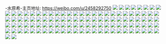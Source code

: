 -水原希-主页地址: https://weibo.com/u/2458292750 
![](https://wx4.sinaimg.cn/mw2000/9286920egy1h9e6gv3kqwj22bg33bkjn.jpg) 
![](https://wx4.sinaimg.cn/mw2000/9286920egy1h9e6gkvw6zj21x52k8kjn.jpg) 
![](https://wx4.sinaimg.cn/mw2000/9286920egy1h9e6gsmc0hj220x2p9e83.jpg) 
![](https://wx4.sinaimg.cn/mw2000/9286920egy1h9e6gjg2kjj21rv2d61kz.jpg) 
![](https://wx4.sinaimg.cn/mw2000/9286920egy1h9e6gm6u34j21tg2fbb2b.jpg) 
![](https://wx4.sinaimg.cn/mw2000/9286920egy1h9e6i3txhrj21mr26dx6p.jpg) 
![](https://wx4.sinaimg.cn/mw2000/9286920egy1h961wfq2s2j22c03401l0.jpg) 
![](https://wx4.sinaimg.cn/mw2000/9286920egy1h961wdm9pjj20w716xthi.jpg) 
![](https://wx4.sinaimg.cn/mw2000/9286920egy1h961wgwuvjj21bn1smazy.jpg) 
![](https://wx4.sinaimg.cn/mw2000/9286920egy1h8z4kvzlgij22c0340npd.jpg) 
![](https://wx4.sinaimg.cn/mw2000/9286920egy1h8z4l9mdxtj22c0340u0x.jpg) 
![](https://wx4.sinaimg.cn/mw2000/9286920egy1h8z4l85fenj22c03401ky.jpg) 
![](https://wx4.sinaimg.cn/mw2000/9286920egy1h8z4l62v0cj22c02x2npf.jpg) 
![](https://wx4.sinaimg.cn/mw2000/9286920egy1h8z4lgto40j223h2sme81.jpg) 
![](https://wx4.sinaimg.cn/mw2000/9286920egy1h8z4lfco5cj221y2qlkjm.jpg) 
![](https://wx4.sinaimg.cn/mw2000/9286920egy1h8pyj1gpb0j22c03404qr.jpg) 
![](https://wx4.sinaimg.cn/mw2000/9286920egy1h8pyj0akhcj22c03407wk.jpg) 
![](https://wx4.sinaimg.cn/mw2000/9286920egy1h8pyiwz4jcj22bz2v91ky.jpg) 
![](https://wx4.sinaimg.cn/mw2000/9286920egy1h8neq693ehj22c0340x6q.jpg) 
![](https://wx4.sinaimg.cn/mw2000/9286920egy1h8neu1f45xj20tu0y9wsj.jpg) 
![](https://wx4.sinaimg.cn/mw2000/9286920egy1h8net85q08j22c0340u0x.jpg) 
![](https://wx4.sinaimg.cn/mw2000/9286920egy1h8netabvhqj22c0340npe.jpg) 
![](https://wx4.sinaimg.cn/mw2000/9286920egy1h8k5td1kmjj20u01hcgyq.jpg) 
![](https://wx4.sinaimg.cn/mw2000/9286920egy1h8hhtsyqbhj22c0340kjm.jpg) 
![](https://wx4.sinaimg.cn/mw2000/9286920egy1h8hhttw8m7j218u1nsapg.jpg) 
![](https://wx4.sinaimg.cn/mw2000/9286920egy1h8hhtnwh5kj20u00zon3z.jpg) 
![](https://wx4.sinaimg.cn/mw2000/9286920egy1h8fl2qiv9hj21401e0k0n.jpg) 
![](https://wx4.sinaimg.cn/mw2000/9286920egy1h8fl2q8y38j21401e0wju.jpg) 
![](https://wx4.sinaimg.cn/mw2000/9286920egy1h8fl2rh6n2j22c03407wi.jpg) 
![](https://wx4.sinaimg.cn/mw2000/9286920egy1h8fl2til9bj22c03401ky.jpg) 
![](https://wx4.sinaimg.cn/mw2000/9286920egy1h8b0cq1l3cj21900u047z.jpg) 
![](https://wx4.sinaimg.cn/mw2000/9286920egy1h8apqlbb50j21401e0wme.jpg) 
![](https://wx4.sinaimg.cn/mw2000/9286920egy1h8apqm2hr1j21401e0n59.jpg) 
![](https://wx4.sinaimg.cn/mw2000/9286920egy1h82d4t6a79j22c0340kjr.jpg) 
![](https://wx4.sinaimg.cn/mw2000/9286920egy1h82d4drqinj22c03404qs.jpg) 
![](https://wx4.sinaimg.cn/mw2000/9286920egy1h82d4f82ilj21d11d14qp.jpg) 
![](https://wx4.sinaimg.cn/mw2000/9286920egy1h82d38ycjuj22b232px6q.jpg) 
![](https://wx4.sinaimg.cn/mw2000/9286920egy1h80iufwnwfj22c0340b2a.jpg) 
![](https://wx4.sinaimg.cn/mw2000/9286920egy1h7zb9xgb3wj21z12mpnpd.jpg) 
![](https://wx4.sinaimg.cn/mw2000/9286920egy1h7zbbcijlij22c0340npe.jpg) 
![](https://wx4.sinaimg.cn/mw2000/9286920egy1h7zb9w12pvj228u2zshdu.jpg) 
![](https://wx4.sinaimg.cn/mw2000/9286920egy1h7zba4d1n4j22c0340b2a.jpg) 
![](https://wx4.sinaimg.cn/mw2000/9286920egy1h7zbbn28t3j22c0340qv6.jpg) 
![](https://wx4.sinaimg.cn/mw2000/9286920egy1h7zb9z11lvj22c03404qq.jpg) 
![](https://wx4.sinaimg.cn/mw2000/9286920egy1h7zbbk9u67j22c03407wj.jpg) 
![](https://wx4.sinaimg.cn/mw2000/9286920egy1h7wrqu4bg8j20zo1zf4go.jpg) 
![](https://wx4.sinaimg.cn/mw2000/9286920egy1h76iy1bunwj22c0340x6s.jpg) 
![](https://wx4.sinaimg.cn/mw2000/9286920egy1h76ixy53jrj22c0340kjn.jpg) 
![](https://wx4.sinaimg.cn/mw2000/9286920egy1h76iy68ad3j22c03407wl.jpg) 
![](https://wx4.sinaimg.cn/mw2000/9286920egy1h76ixv7wgvj22c0340e85.jpg) 
![](https://wx4.sinaimg.cn/mw2000/9286920egy1h6skbd689rj22252vj7wh.jpg) 
![](https://wx4.sinaimg.cn/mw2000/9286920egy1h6skbe81bbj21u42g57wi.jpg) 
![](https://wx4.sinaimg.cn/mw2000/9286920egy1h6skbev630j21l2243kjl.jpg) 
![](https://wx4.sinaimg.cn/mw2000/9286920egy1h6skbfeec7j20vu16g13z.jpg) 
![](https://wx4.sinaimg.cn/mw2000/9286920egy1h6pwm5d8ebj22832yse82.jpg) 
![](https://wx4.sinaimg.cn/mw2000/9286920egy1h6pwm385sxj22c03401l2.jpg) 
![](https://wx4.sinaimg.cn/mw2000/9286920egy1h6mprgn48oj21s52jjb2a.jpg) 
![](https://wx4.sinaimg.cn/mw2000/9286920egy1h6mprfhetnj20zo1ultjv.jpg) 
![](https://wx4.sinaimg.cn/mw2000/9286920egy1h6mpr8drodj20qc14yn7m.jpg) 
![](https://wx4.sinaimg.cn/mw2000/9286920egy1h6mpr7jptwj21ik29ub29.jpg) 
![](https://wx4.sinaimg.cn/mw2000/9286920egy1h6mpr14hm5j224836cn0n.jpg) 
![](https://wx4.sinaimg.cn/mw2000/9286920egy1h6mpqyklssj21kw2a1x00.jpg) 
![](https://wx4.sinaimg.cn/mw2000/9286920egy1h6mpr6rnc3j224836bu0y.jpg) 
![](https://wx4.sinaimg.cn/mw2000/9286920egy1h6mpr7yaczj20x61884ej.jpg) 
![](https://wx4.sinaimg.cn/mw2000/9286920egy1h6mpr3dyb6j224836c4qr.jpg) 
![](https://wx4.sinaimg.cn/mw2000/9286920egy1h6mpr53txhj21uc1ucx6p.jpg) 
![](https://wx4.sinaimg.cn/mw2000/9286920egy1h6mpqxw9p2j211c1d6kb7.jpg) 
![](https://wx4.sinaimg.cn/mw2000/9286920egy1h6b8cxj1jbj20pu0yegn8.jpg) 
![](https://wx4.sinaimg.cn/mw2000/9286920egy1h6b8ffl0fzj20qb0z3k7i.jpg) 
![](https://wx4.sinaimg.cn/mw2000/9286920egy1h6b8cf7yecj20dv0ihadb.jpg) 
![](https://wx4.sinaimg.cn/mw2000/9286920egy1h6b8esqlx8j20rd10igqf.jpg) 
![](https://wx4.sinaimg.cn/mw2000/9286920egy1h6a04swglrj21sc2dswr7.jpg) 
![](https://wx4.sinaimg.cn/mw2000/9286920egy1h6a0466o9wj223r2t0jyd.jpg) 
![](https://wx4.sinaimg.cn/mw2000/9286920egy1h6a047lx95j21h91z0wii.jpg) 
![](https://wx4.sinaimg.cn/mw2000/9286920egy1h6a04p2tpuj22c03401ky.jpg) 
![](https://wx4.sinaimg.cn/mw2000/9286920egy1h5uy36vxsnj22c03401kx.jpg) 
![](https://wx4.sinaimg.cn/mw2000/9286920egy1h5eccostdvj21qa2b1hdt.jpg) 
![](https://wx4.sinaimg.cn/mw2000/9286920egy1h56r77fgyvj22c02wmb2c.jpg) 
![](https://wx4.sinaimg.cn/mw2000/9286920egy1h55iy28h0kj21x12k2u10.jpg) 
![](https://wx4.sinaimg.cn/mw2000/9286920egy1h55iy4ft3gj223p2sxnpf.jpg) 
![](https://wx4.sinaimg.cn/mw2000/9286920egy1h55iy6dujqj21jl224qv5.jpg) 
![](https://wx4.sinaimg.cn/mw2000/9286920egy1h55iy8os4vj210g2594qp.jpg) 
![](https://wx4.sinaimg.cn/mw2000/9286920egy1h4xi7rr97uj22c0340e84.jpg) 
![](https://wx4.sinaimg.cn/mw2000/9286920egy1h4xi7utglpj22c0340x6q.jpg) 
![](https://wx4.sinaimg.cn/mw2000/9286920egy1h4xi7nrkzgj22c0340npe.jpg) 
![](https://wx4.sinaimg.cn/mw2000/9286920egy1h4xi7w6sx9j22c03407wj.jpg) 
![](https://wx4.sinaimg.cn/mw2000/9286920egy1h4v6nk5kqxj22bc334x6r.jpg) 
![](https://wx4.sinaimg.cn/mw2000/9286920egy1h4v6no04hoj22142phnpf.jpg) 
![](https://wx4.sinaimg.cn/mw2000/9286920egy1h4v6ni81pkj22bc334qv8.jpg) 
![](https://wx4.sinaimg.cn/mw2000/9286920egy1h4v6nq2liej22bc3347wj.jpg) 
![](https://wx4.sinaimg.cn/mw2000/9286920egy1h4jk0olrv7j21900u0k0n.jpg) 
![](https://wx4.sinaimg.cn/mw2000/9286920egy1h4jk0o7zlbj21400u0dqr.jpg) 
![](https://wx4.sinaimg.cn/mw2000/9286920egy1h4jk0pbr1kj20ub1awgun.jpg) 
![](https://wx4.sinaimg.cn/mw2000/9286920egy1h4jk0qbyolj20u012wnat.jpg) 
![](https://wx4.sinaimg.cn/mw2000/9286920egy1h4jk0pnki3j20u010e7bu.jpg) 
![](https://wx4.sinaimg.cn/mw2000/9286920egy1h4jk0qtb8lj20u011j7gb.jpg) 
![](https://wx4.sinaimg.cn/mw2000/9286920egy1h4jk0r46dzj21900u0gsq.jpg) 
![](https://wx4.sinaimg.cn/mw2000/9286920egy1h4jk0s67c3j20u01907gn.jpg) 
![](https://wx4.sinaimg.cn/mw2000/9286920egy1h4jk0neoo5j20zo2561gz.jpg) 
![](https://wx4.sinaimg.cn/mw2000/9286920egy1h4h5w98cjrj21m525j7wi.jpg) 
![](https://wx4.sinaimg.cn/mw2000/9286920egy1h4h5wjj5s1j22c0340npe.jpg) 
![](https://wx4.sinaimg.cn/mw2000/9286920egy1h4h5w5yg0qj222u2rnx6q.jpg) 
![](https://wx4.sinaimg.cn/mw2000/9286920egy1h4h5wtbii6j22c03407wj.jpg) 
![](https://wx4.sinaimg.cn/mw2000/9286920egy1h4h5wfeolwj21qw2bvhdu.jpg) 
![](https://wx4.sinaimg.cn/mw2000/9286920egy1h45jm5hhfzj22c0340x6q.jpg) 
![](https://wx4.sinaimg.cn/mw2000/9286920egy1h45jpi2fd2j22c0340x6s.jpg) 
![](https://wx4.sinaimg.cn/mw2000/9286920egy1h43fnunwd7j22c0340kjl.jpg) 
![](https://wx4.sinaimg.cn/mw2000/9286920egy1h43fnvzpqlj22c0340e81.jpg) 
![](https://wx4.sinaimg.cn/mw2000/9286920egy1h43fnx280sj222o340e81.jpg) 
![](https://wx4.sinaimg.cn/mw2000/9286920egy1h43fny4820j222o340e81.jpg) 
